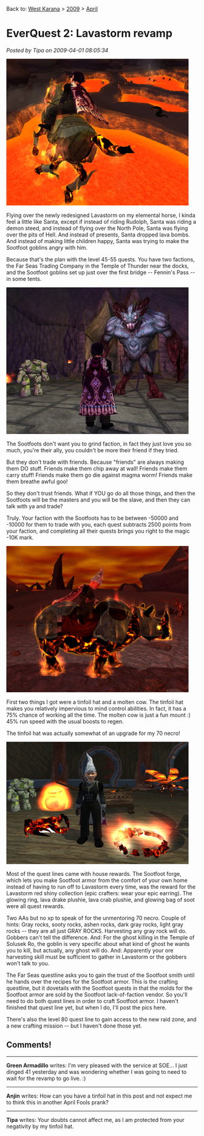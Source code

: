 Back to: [West Karana](/posts/westkarana.md) > [2009](/posts/2009/westkarana.md) > [April](./westkarana.md)
# EverQuest 2: Lavastorm revamp

*Posted by Tipa on 2009-04-01 08:05:34*

![everquest2-2009-03-31-19-35-03-75](../../../uploads/2009/04/everquest2-2009-03-31-19-35-03-75.jpg "everquest2-2009-03-31-19-35-03-75")

Flying over the newly redesigned Lavastorm on my elemental horse, I kinda feel a little like Santa, except if instead of riding Rudolph, Santa was riding a demon steed, and instead of flying over the North Pole, Santa was flying over the pits of Hell. And instead of presents, Santa dropped lava bombs. And instead of making little children happy, Santa was trying to make the Sootfoot goblins angry with him.

Because that's the plan with the level 45-55 quests. You have two factions, the Far Seas Trading Company in the Temple of Thunder near the docks, and the Sootfoot goblins set up just over the first bridge -- Fennin's Pass -- in some tents.

![everquest2-2009-03-31-21-12-53-55](../../../uploads/2009/04/everquest2-2009-03-31-21-12-53-55.jpg "everquest2-2009-03-31-21-12-53-55")

The Sootfoots don't want you to grind faction, in fact they just love you so much, you're their ally, you couldn't be more their friend if they tried.

But they don't trade with friends. Because "friends" are always making them DO stuff. Friends make them chip away at wall! Friends make them carry stuff! Friends make them go die against magma worm! Friends make them breathe awful goo!

So they don't trust friends. What if YOU go do all those things, and then the Sootfoots will be the masters and you will be the slave, and then they can talk with ya and trade?

Truly. Your faction with the Sootfoots has to be between -50000 and -10000 for them to trade with you, each quest subtracts 2500 points from your faction, and completing all their quests brings you right to the magic -10K mark.

![everquest2-2009-04-01-01-42-57-34](../../../uploads/2009/04/everquest2-2009-04-01-01-42-57-34.jpg "everquest2-2009-04-01-01-42-57-34")

First two things I got were a tinfoil hat and a molten cow. The tinfoil hat makes you relatively impervious to mind control abilities. In fact, it has a 75% chance of working all the time. The molten cow is just a fun mount :) 45% run speed with the usual boosts to regen.

The tinfoil hat was actually somewhat of an upgrade for my 70 necro!

![everquest2-2009-04-01-02-06-29-03](../../../uploads/2009/04/everquest2-2009-04-01-02-06-29-03.jpg "everquest2-2009-04-01-02-06-29-03")

Most of the quest lines came with house rewards. The Sootfoot forge, which lets you make Sootfoot armor from the comfort of your own home instead of having to run off to Lavastorm every time, was the reward for the Lavastorm red shiny collection (epic crafters: wear your epic earring). The glowing ring, lava drake plushie, lava crab plushie, and glowing bag of soot were all quest rewards.

Two AAs but no xp to speak of for the unmentoring 70 necro. Couple of hints: Gray rocks, sooty rocks, ashen rocks, dark gray rocks, light gray rocks -- they are all just GRAY ROCKS. Harvesting any gray rock will do. Gobbers can't tell the difference. And: For the ghost killing in the Temple of Solusek Ro, the goblin is very specific about what kind of ghost he wants you to kill, but actually, any ghost will do. And: Apparently your ore harvesting skill must be sufficient to gather in Lavastorm or the gobbers won't talk to you.

The Far Seas questline asks you to gain the trust of the Sootfoot smith until he hands over the recipes for the Sootfoot armor. This is the crafting questline, but it dovetails with the Sootfoot quests in that the molds for the Sootfoot armor are sold by the Sootfoot lack-of-faction vendor. So you'll need to do both quest lines in order to craft Sootfoot armor. I haven't finished that quest line yet, but when I do, I'll post the pics here.

There's also the level 80 quest line to gain access to the new raid zone, and a new crafting mission -- but I haven't done those yet.

## Comments!

---

**Green Armadillo** writes: I'm very pleased with the service at SOE... I just dinged 41 yesterday and was wondering whether I was going to need to wait for the revamp to go live. :)

---

**Anjin** writes: How can you have a tinfoil hat in this post and not expect me to think this in another April Fools prank?

---

**Tipa** writes: Your doubts cannot affect me, as I am protected from your negativity by my tinfoil hat.

